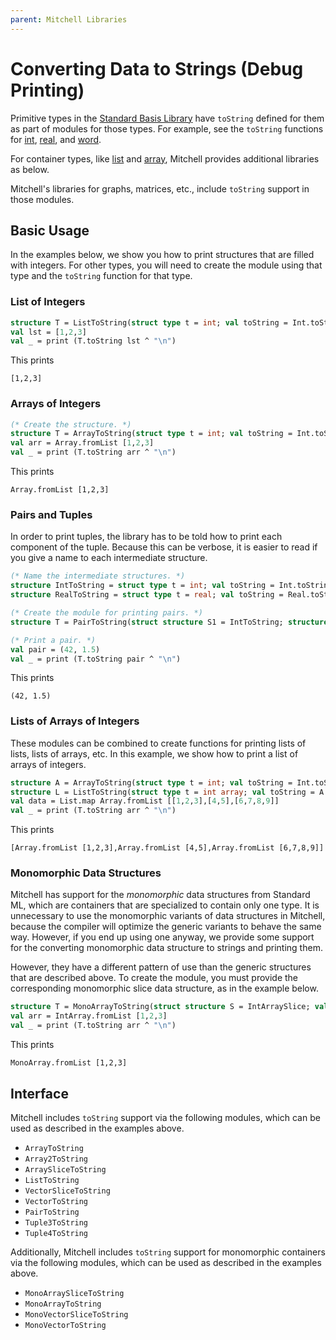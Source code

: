 ```yaml
---
parent: Mitchell Libraries
---
```

# Converting Data to Strings (Debug Printing)

Primitive types in the
[Standard Basis Library](http://sml-family.org/Basis/manpages.html)
have `toString` defined for them as part of modules for those types.
For example, see the `toString` functions for
[int](http://sml-family.org/Basis/integer.html#SIG:INTEGER.fmt:VAL),
[real](http://sml-family.org/Basis/real.html#SIG:REAL.fmt:VAL), and
[word](http://sml-family.org/Basis/word.html#SIG:WORD.fmt:VAL).

For container types, like
[list](http://sml-family.org/Basis/list.html) and
[array](http://sml-family.org/Basis/array.html),
Mitchell provides additional libraries as below.

Mitchell's libraries for graphs, matrices, etc., include `toString` support
in those modules.

## Basic Usage

In the examples below, we show you how to print structures that are filled with
integers. For other types, you will need to create the module using that type
and the `toString` function for that type.

### List of Integers

```sml
structure T = ListToString(struct type t = int; val toString = Int.toString end)
val lst = [1,2,3]
val _ = print (T.toString lst ^ "\n")
```

This prints

```
[1,2,3]
```

### Arrays of Integers

```sml
(* Create the structure. *)
structure T = ArrayToString(struct type t = int; val toString = Int.toString end)
val arr = Array.fromList [1,2,3]
val _ = print (T.toString arr ^ "\n")
```

This prints

```
Array.fromList [1,2,3]
```

### Pairs and Tuples

In order to print tuples, the library has to be told how to print each component
of the tuple. Because this can be verbose, it is easier to read if you give a
name to each intermediate structure.

```sml
(* Name the intermediate structures. *)
structure IntToString = struct type t = int; val toString = Int.toString end
structure RealToString = struct type t = real; val toString = Real.toString end

(* Create the module for printing pairs. *)
structure T = PairToString(struct structure S1 = IntToString; structure S2 = RealToString end)

(* Print a pair. *)
val pair = (42, 1.5)
val _ = print (T.toString pair ^ "\n")
```

This prints

```
(42, 1.5)
```

### Lists of Arrays of Integers

These modules can be combined to create functions for printing lists of lists,
lists of arrays, etc. In this example, we show how to print a list of arrays of
integers.

```sml
structure A = ArrayToString(struct type t = int; val toString = Int.toString end)
structure L = ListToString(struct type t = int array; val toString = A.toString end)
val data = List.map Array.fromList [[1,2,3],[4,5],[6,7,8,9]]
val _ = print (T.toString arr ^ "\n")
```

This prints

```
[Array.fromList [1,2,3],Array.fromList [4,5],Array.fromList [6,7,8,9]]
```


### Monomorphic Data Structures

Mitchell has support for the _monomorphic_ data structures from Standard ML,
which are containers that are specialized to contain only one type. It is
unnecessary to use the monomorphic variants of data structures in Mitchell,
because the compiler will optimize the generic variants to behave the same way.
However, if you end up using one anyway, we provide some support for the
converting monomorphic data structure to strings and printing them.

However, they have a different pattern of use than the generic structures that
are described above. To create the module, you must provide the corresponding
monomorphic slice data structure, as in the example below.

```sml
structure T = MonoArrayToString(struct structure S = IntArraySlice; val elemToString = Int.toString end)
val arr = IntArray.fromList [1,2,3]
val _ = print (T.toString arr ^ "\n")
```

This prints

```
MonoArray.fromList [1,2,3]
```

## Interface

Mitchell includes `toString` support via the following modules, which can be
used as described in the examples above.

- `ArrayToString`
- `Array2ToString`
- `ArraySliceToString`
- `ListToString`
- `VectorSliceToString`
- `VectorToString`
- `PairToString`
- `Tuple3ToString`
- `Tuple4ToString`

Additionally, Mitchell includes `toString` support for monomorphic containers
via the following modules, which can be used as described in the examples above.

- `MonoArraySliceToString`
- `MonoArrayToString`
- `MonoVectorSliceToString`
- `MonoVectorToString`
